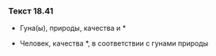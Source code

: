 ### Текст 18.41

- Гуна(ы), природы, качества и *

- Человек, качества *, в соответствии с гунами природы
	
